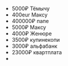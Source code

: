 - 5000₽ Тёмычу
- 400eur Максу
- 400000₽ папе
- 5000₽ Максу
- 4000₽ Женюре
- 3500₽ купинекопи
- 3000₽ альфабанк
- 23000₽ квартплата
-